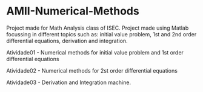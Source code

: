 # AMII-Numerical-Methods
Project made for Math Analysis class of ISEC. Project made using Matlab focussing in different topics such as: initial value problem, 1st and 2nd order differential equations, derivation and integration.

Atividade01 - Numerical methods for initial value problem and 1st order differential equations

Atividade02 - Numerical methods for 2st order differential equations

Atividade03 - Derivation and Integration machine.

